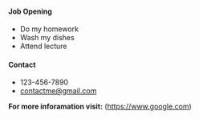 #### Job Opening
+ Do my homework
+ Wash my dishes
+ Attend lecture

#### Contact
+ 123-456-7890
+ contactme@gmail.com


**For more inforamation visit:** (https://www.google.com)